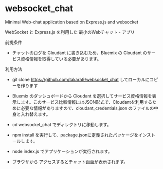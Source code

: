 # websocket_chat
Minimal Web-chat application based on Express.js and websocket 

WebSocket と Express.js を利用した 最小のWebチャット・アプリ


前提条件 
* チャットのログを Cloudant に書き込むため、Bluemix の Cloudant のサービス資格情報を取得している必要があります。


利用方法

* git clone https://github.com/takara9/websocket_chat してローカルにコピーを作ります

* Bluemix のダッシュボードから Cloudant を選択してサービス資格情報を表示します。このサービス比較情報にはJSON形式で、Cloudantを利用するために必要な情報がありますので、cloudant_credentials.json のファイルの中身と入れ替えます。

* cd websocket_chat でディレクトリに移動します。

* npm install を実行して、package.jsonに定義されたパッケージをインストールします。

* node index.js でアプリケーションが実行されます。

* ブラウザから アクセスするとチャット画面が表示されます。



